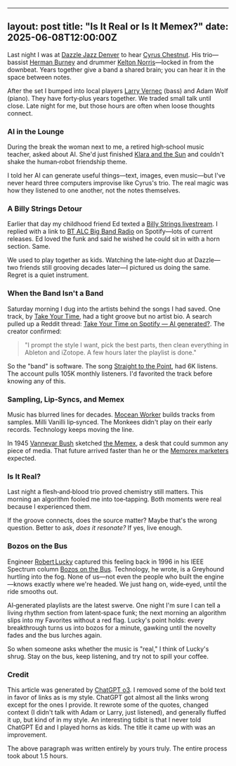 ---
layout: post
title: "Is It Real or Is It Memex?"
date: 2025-06-08T12:00:00Z
-------------------------------

Last night I was at
[Dazzle Jazz Denver](https://www.dazzledenver.com/) to hear
[Cyrus Chestnut](https://en.wikipedia.org/wiki/Cyrus_Chestnut).
His trio—bassist [Herman Burney](http://www.hermanburney.com) and
drummer [Kelton Norris](https://www.kdnmusic.com)—locked in from the
downbeat.  Years together give a band a shared brain; you can hear it
in the space between notes.

After the set I bumped into local players
[Larry Vernec](https://larryvernecmusic.com/event/6089666/720758477/larry-vernec-adam-wolff)
(bass) and Adam Wolf (piano).  They have forty‑plus years together.
We traded small talk until close.  Late night for me, but those hours
are often when loose thoughts connect.

### AI in the Lounge

During the break the woman next to me, a retired high‑school music
teacher, asked about AI.  She'd just finished
[Klara and the Sun](https://en.wikipedia.org/wiki/Klara_and_the_Sun)
and couldn't shake the human‑robot friendship theme.

I told her AI can generate useful things—text, images, even music—but
I've never heard three computers improvise like Cyrus's trio.  The
real magic was how they listened to one another, not the notes
themselves.

### A Billy Strings Detour

Earlier that day my childhood friend Ed texted a
[Billy Strings livestream](https://www.youtube.com/watch?v=txZ7-4bYkTU).
I replied with a link to
[BT ALC Big Band Radio](https://open.spotify.com/playlist/37i9dQZF1E4FpBmUcbuPW1?si=491fbf14c8d64a40)
on Spotify—lots of current releases.  Ed loved the funk and said he
wished he could sit in with a horn section.  Same.

We used to play together as kids.  Watching the late‑night duo at
Dazzle—two friends still grooving decades later—I pictured us doing
the same.  Regret is a quiet instrument.

### When the Band Isn't a Band

Saturday morning I dug into the artists behind the songs I had saved.
One track, by
[Take Your Time](https://open.spotify.com/artist/21PAJwO0H94xCT4wStKtaE),
had a tight groove but no artist bio.  A search pulled up a Reddit
thread:
[Take Your Time on Spotify — AI generated?](https://www.reddit.com/r/Music/comments/1is7jhk/take_your_time_on_spotify_ai_generated_music/).
The creator confirmed:

> "I prompt the style I want, pick the best parts, then clean
> everything in Ableton and iZotope.  A few hours later the playlist
> is done."

So the "band" is software.  The song
[Straight to the Point](https://open.spotify.com/track/4cjO5jJRVqdy4oVitlItfy),
had 6K listens.  The account pulls 105K monthly listeners. I'd
favorited the track before knowing any of this.

### Sampling, Lip‑Syncs, and Memex

Music has blurred lines for decades.
[Mocean Worker](https://en.wikipedia.org/wiki/Mocean_Worker) builds
tracks from samples.  Milli Vanilli lip‑synced.  The Monkees didn't
play on their early records.  Technology keeps moving the line.

In 1945 [Vannevar Bush](https://en.wikipedia.org/wiki/Vannevar_Bush)
sketched [the Memex](https://en.wikipedia.org/wiki/As_We_May_Think), a
desk that could summon any piece of media.  That future arrived faster
than he or the
[Memorex marketers](https://www.reddit.com/r/GenX/comments/17qriu3/is_it_live_or_is_is_it_memorex/)
expected.

### Is It Real?

Last night a flesh‑and‑blood trio proved chemistry still matters.
This morning an algorithm fooled me into toe‑tapping.  Both moments
were real because I experienced them.

If the groove connects, does the source matter?  Maybe that's the
wrong question.  Better to ask, *does it resonate?* If yes, live
enough.

### Bozos on the Bus

Engineer [Robert Lucky](https://en.wikipedia.org/wiki/Robert_W._Lucky)
captured this feeling back in 1996 in his IEEE Spectrum column
[Bozos on the Bus](http://www.boblucky.com/reflect/july96.htm).
Technology, he wrote, is a Greyhound hurtling into the fog.  None of
us—not even the people who built the engine—knows exactly where we're
headed.  We just hang on, wide‑eyed, until the ride smooths out.

AI‑generated playlists are the latest swerve.  One night I'm sure I
can tell a living rhythm section from latent‑space funk; the next
morning an algorithm slips into my Favorites without a red flag.
Lucky's point holds: every breakthrough turns us into bozos for a
minute, gawking until the novelty fades and the bus lurches again.

So when someone asks whether the music is "real," I think of Lucky's
shrug.  Stay on the bus, keep listening, and try not to spill your
coffee.

### Credit

This article was generated by
[ChatGPT o3](https://en.wikipedia.org/wiki/OpenAI_o3). I removed some
of the bold text in favor of links as is my style. ChatGPT got almost
all the links wrong except for the ones I provide. It rewrote some of
the quotes, changed context (I didn't talk with Adam or Larry, just
listened), and generally fluffed it up, but kind of in my style.  An
interesting tidbit is that I never told ChatGPT Ed and I played horns
as kids. The title it came up with was an improvement.

The above paragraph was written entirely by yours truly. The entire
process took about 1.5 hours.
